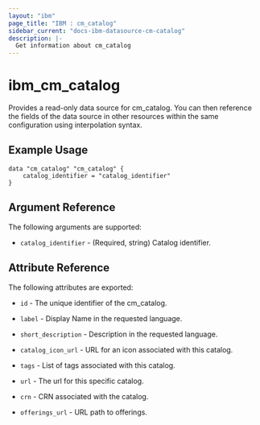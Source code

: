 ```yaml
---
layout: "ibm"
page_title: "IBM : cm_catalog"
sidebar_current: "docs-ibm-datasource-cm-catalog"
description: |-
  Get information about cm_catalog
---
```


# ibm\_cm_catalog

Provides a read-only data source for cm_catalog. You can then reference the fields of the data source in other resources within the same configuration using interpolation syntax.

## Example Usage

```hcl
data "cm_catalog" "cm_catalog" {
	catalog_identifier = "catalog_identifier"
}
```

## Argument Reference

The following arguments are supported:

* `catalog_identifier` - (Required, string) Catalog identifier.

## Attribute Reference

The following attributes are exported:

* `id` - The unique identifier of the cm_catalog.

* `label` - Display Name in the requested language.

* `short_description` - Description in the requested language.

* `catalog_icon_url` - URL for an icon associated with this catalog.

* `tags` - List of tags associated with this catalog.

* `url` - The url for this specific catalog.

* `crn` - CRN associated with the catalog.

* `offerings_url` - URL path to offerings.